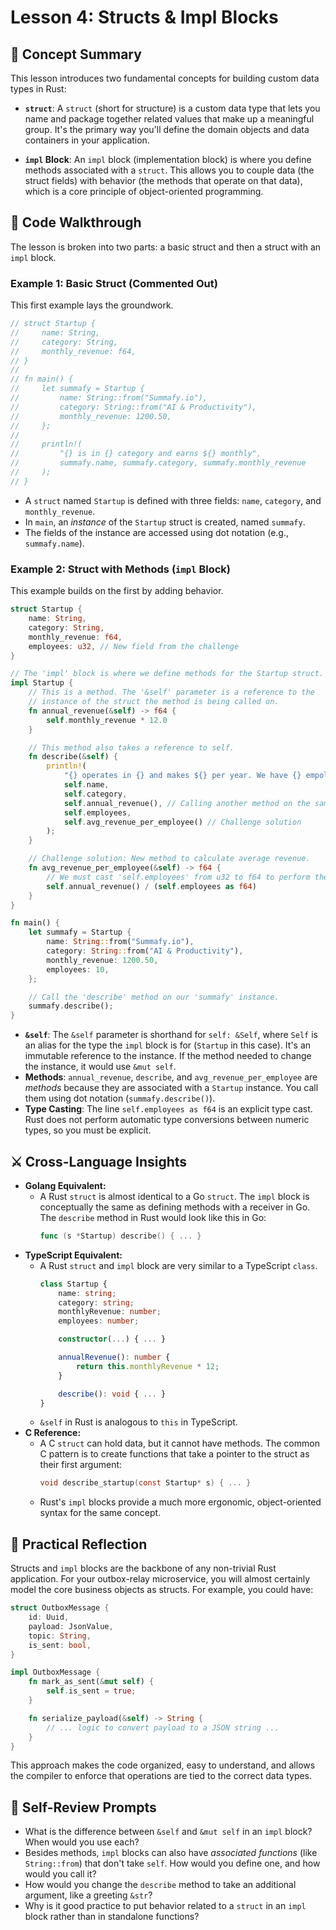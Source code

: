 # Lesson 4: Structs & Impl Blocks

## 🧠 Concept Summary
This lesson introduces two fundamental concepts for building custom data types in Rust:

-   **`struct`**: A `struct` (short for structure) is a custom data type that lets you name and package together related values that make up a meaningful group. It's the primary way you'll define the domain objects and data containers in your application.

-   **`impl` Block**: An `impl` block (implementation block) is where you define methods associated with a `struct`. This allows you to couple data (the struct fields) with behavior (the methods that operate on that data), which is a core principle of object-oriented programming.

## 🧩 Code Walkthrough
The lesson is broken into two parts: a basic struct and then a struct with an `impl` block.

### Example 1: Basic Struct (Commented Out)
This first example lays the groundwork.
```rust
// struct Startup {
//     name: String,
//     category: String,
//     monthly_revenue: f64,
// }
//
// fn main() {
//     let summafy = Startup {
//         name: String::from("Summafy.io"),
//         category: String::from("AI & Productivity"),
//         monthly_revenue: 1200.50,
//     };
//
//     println!(
//         "{} is in {} category and earns ${} monthly",
//         summafy.name, summafy.category, summafy.monthly_revenue
//     );
// }
```
-   A `struct` named `Startup` is defined with three fields: `name`, `category`, and `monthly_revenue`.
-   In `main`, an *instance* of the `Startup` struct is created, named `summafy`.
-   The fields of the instance are accessed using dot notation (e.g., `summafy.name`).

### Example 2: Struct with Methods (`impl` Block)
This example builds on the first by adding behavior.
```rust
struct Startup {
    name: String,
    category: String,
    monthly_revenue: f64,
    employees: u32, // New field from the challenge
}

// The 'impl' block is where we define methods for the Startup struct.
impl Startup {
    // This is a method. The '&self' parameter is a reference to the
    // instance of the struct the method is being called on.
    fn annual_revenue(&self) -> f64 {
        self.monthly_revenue * 12.0
    }

    // This method also takes a reference to self.
    fn describe(&self) {
        println!(
            "{} operates in {} and makes ${} per year. We have {} empolyees each with an average revenue of ${} per year.",
            self.name,
            self.category,
            self.annual_revenue(), // Calling another method on the same instance
            self.employees,
            self.avg_revenue_per_employee() // Challenge solution
        );
    }

    // Challenge solution: New method to calculate average revenue.
    fn avg_revenue_per_employee(&self) -> f64 {
        // We must cast 'self.employees' from u32 to f64 to perform the division.
        self.annual_revenue() / (self.employees as f64)
    }
}

fn main() {
    let summafy = Startup {
        name: String::from("Summafy.io"),
        category: String::from("AI & Productivity"),
        monthly_revenue: 1200.50,
        employees: 10,
    };

    // Call the 'describe' method on our 'summafy' instance.
    summafy.describe();
}
```
-   **`&self`**: The `&self` parameter is shorthand for `self: &Self`, where `Self` is an alias for the type the `impl` block is for (`Startup` in this case). It's an immutable reference to the instance. If the method needed to change the instance, it would use `&mut self`.
-   **Methods**: `annual_revenue`, `describe`, and `avg_revenue_per_employee` are *methods* because they are associated with a `Startup` instance. You call them using dot notation (`summafy.describe()`).
-   **Type Casting**: The line `self.employees as f64` is an explicit type cast. Rust does not perform automatic type conversions between numeric types, so you must be explicit.

## ⚔️ Cross-Language Insights
-   **Golang Equivalent:**
    -   A Rust `struct` is almost identical to a Go `struct`. The `impl` block is conceptually the same as defining methods with a receiver in Go. The `describe` method in Rust would look like this in Go:
        ```go
        func (s *Startup) describe() { ... }
        ```
-   **TypeScript Equivalent:**
    -   A Rust `struct` and `impl` block are very similar to a TypeScript `class`.
        ```typescript
        class Startup {
            name: string;
            category: string;
            monthlyRevenue: number;
            employees: number;

            constructor(...) { ... }

            annualRevenue(): number {
                return this.monthlyRevenue * 12;
            }

            describe(): void { ... }
        }
        ```
    -   `&self` in Rust is analogous to `this` in TypeScript.
-   **C Reference:**
    -   A C `struct` can hold data, but it cannot have methods. The common C pattern is to create functions that take a pointer to the struct as their first argument:
        ```c
        void describe_startup(const Startup* s) { ... }
        ```
    -   Rust's `impl` blocks provide a much more ergonomic, object-oriented syntax for the same concept.

## 🚀 Practical Reflection
Structs and `impl` blocks are the backbone of any non-trivial Rust application. For your outbox-relay microservice, you will almost certainly model the core business objects as structs. For example, you could have:

```rust
struct OutboxMessage {
    id: Uuid,
    payload: JsonValue,
    topic: String,
    is_sent: bool,
}

impl OutboxMessage {
    fn mark_as_sent(&mut self) {
        self.is_sent = true;
    }

    fn serialize_payload(&self) -> String {
        // ... logic to convert payload to a JSON string ...
    }
}
```
This approach makes the code organized, easy to understand, and allows the compiler to enforce that operations are tied to the correct data types.

## 🧩 Self-Review Prompts
-   What is the difference between `&self` and `&mut self` in an `impl` block? When would you use each?
-   Besides methods, `impl` blocks can also have *associated functions* (like `String::from`) that don't take `self`. How would you define one, and how would you call it?
-   How would you change the `describe` method to take an additional argument, like a greeting `&str`?
-   Why is it good practice to put behavior related to a `struct` in an `impl` block rather than in standalone functions?
